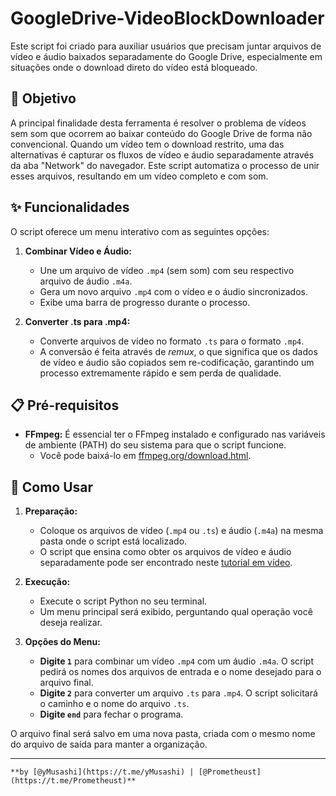 # GoogleDrive-VideoBlockDownloader

Este script foi criado para auxiliar usuários que precisam juntar arquivos de vídeo e áudio baixados separadamente do Google Drive, especialmente em situações onde o download direto do vídeo está bloqueado.

## 🎯 Objetivo

A principal finalidade desta ferramenta é resolver o problema de vídeos sem som que ocorrem ao baixar conteúdo do Google Drive de forma não convencional. Quando um vídeo tem o download restrito, uma das alternativas é capturar os fluxos de vídeo e áudio separadamente através da aba "Network" do navegador. Este script automatiza o processo de unir esses arquivos, resultando em um vídeo completo e com som.

## ✨ Funcionalidades

O script oferece um menu interativo com as seguintes opções:

1.  **Combinar Vídeo e Áudio:**

      * Une um arquivo de vídeo `.mp4` (sem som) com seu respectivo arquivo de áudio `.m4a`.
      * Gera um novo arquivo `.mp4` com o vídeo e o áudio sincronizados.
      * Exibe uma barra de progresso durante o processo.

2.  **Converter .ts para .mp4:**

      * Converte arquivos de vídeo no formato `.ts` para o formato `.mp4`.
      * A conversão é feita através de *remux*, o que significa que os dados de vídeo e áudio são copiados sem re-codificação, garantindo um processo extremamente rápido e sem perda de qualidade.

## 📋 Pré-requisitos

  * **FFmpeg:** É essencial ter o FFmpeg instalado e configurado nas variáveis de ambiente (PATH) do seu sistema para que o script funcione.
      * Você pode baixá-lo em [ffmpeg.org/download.html](https://ffmpeg.org/download.html).

## 🚀 Como Usar

1.  **Preparação:**

      * Coloque os arquivos de vídeo (`.mp4` ou `.ts`) e áudio (`.m4a`) na mesma pasta onde o script está localizado.
      * O script que ensina como obter os arquivos de vídeo e áudio separadamente pode ser encontrado neste [tutorial em vídeo](https://www.youtube.com/watch?v=RF7gJ7ar0-8).

2.  **Execução:**

      * Execute o script Python no seu terminal.
      * Um menu principal será exibido, perguntando qual operação você deseja realizar.

3.  **Opções do Menu:**

      * **Digite `1`** para combinar um vídeo `.mp4` com um áudio `.m4a`. O script pedirá os nomes dos arquivos de entrada e o nome desejado para o arquivo final.
      * **Digite `2`** para converter um arquivo `.ts` para `.mp4`. O script solicitará o caminho e o nome do arquivo `.ts`.
      * **Digite `end`** para fechar o programa.

O arquivo final será salvo em uma nova pasta, criada com o mesmo nome do arquivo de saída para manter a organização.

---

```**by [@yMusashi](https://t.me/yMusashi) | [@Prometheust](https://t.me/Prometheust)**```
